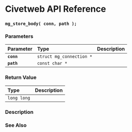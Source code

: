 # Civetweb API Reference

### `mg_store_body( conn, path );`

### Parameters

| Parameter | Type | Description |
| :--- | :--- | :--- |
|**`conn`**|`struct mg_connection *`||
|**`path`**|`const char *`||

### Return Value

| Type | Description |
| :--- | :--- |
|`long long`||

### Description

### See Also
